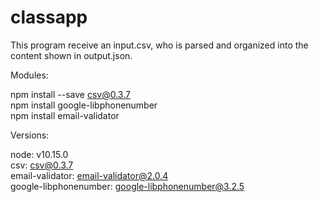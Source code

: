 # classapp
This program receive an input.csv, who is parsed and organized into the content shown in output.json.

Modules:

npm install --save csv@0.3.7 <br />
npm install google-libphonenumber <br />
npm install email-validator <br />

Versions:

node: v10.15.0 <br />
csv: csv@0.3.7 <br />
email-validator: email-validator@2.0.4 <br />
google-libphonenumber: google-libphonenumber@3.2.5 <br />


